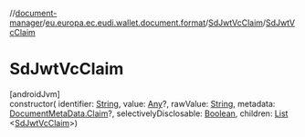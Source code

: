 //[document-manager](../../../index.md)/[eu.europa.ec.eudi.wallet.document.format](../index.md)/[SdJwtVcClaim](index.md)/[SdJwtVcClaim](-sd-jwt-vc-claim.md)

# SdJwtVcClaim

[androidJvm]\
constructor(
identifier: [String](https://kotlinlang.org/api/latest/jvm/stdlib/kotlin-stdlib/kotlin/-string/index.html),
value: [Any](https://kotlinlang.org/api/latest/jvm/stdlib/kotlin-stdlib/kotlin/-any/index.html)?,
rawValue: [String](https://kotlinlang.org/api/latest/jvm/stdlib/kotlin-stdlib/kotlin/-string/index.html),
metadata: [DocumentMetaData.Claim](../../eu.europa.ec.eudi.wallet.document.metadata/-document-meta-data/-claim/index.md)?,
selectivelyDisclosable: [Boolean](https://kotlinlang.org/api/latest/jvm/stdlib/kotlin-stdlib/kotlin/-boolean/index.html),
children: [List](https://kotlinlang.org/api/latest/jvm/stdlib/kotlin-stdlib/kotlin.collections/-list/index.html)
&lt;[SdJwtVcClaim](index.md)&gt;)
